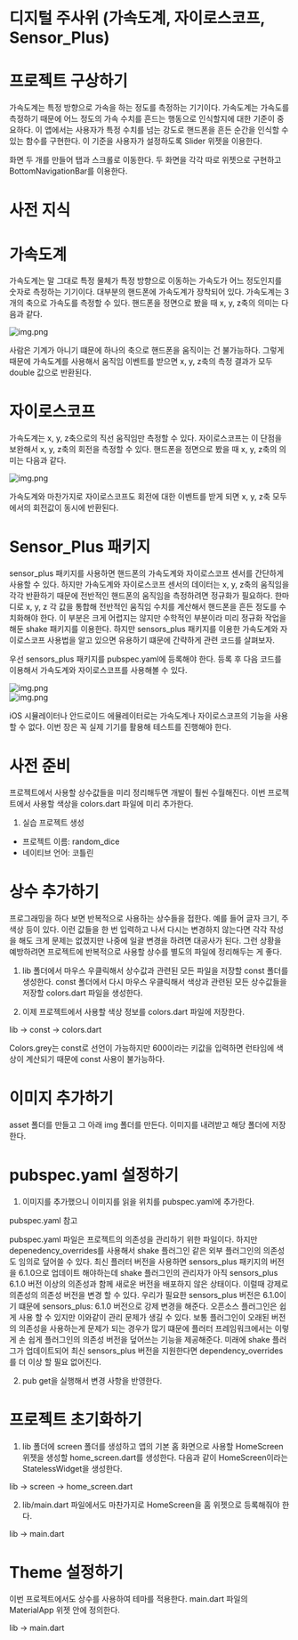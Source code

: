 # **디지털 주사위 (가속도계, 자이로스코프, Sensor_Plus)**  
# **프로젝트 구상하기**  
가속도계는 특정 방향으로 가속을 하는 정도를 측정하는 기기이다. 가속도계는 가속도를 측정하기 때문에 어느 정도의 가속 수치를 
흔드는 행동으로 인식할지에 대한 기준이 중요하다. 이 앱에서는 사용자가 특정 수치를 넘는 강도로 핸드폰을 흔든 순간을 
인식할 수 있는 함수를 구현한다. 이 기준을 사용자가 설정하도록 Slider 위젯을 이용한다.  
  
화면 두 개를 만들어 탭과 스크롤로 이동한다. 두 화면을 각각 따로 위젯으로 구현하고 BottomNavigationBar를 이용한다.  
  
# **사전 지식**  
# **가속도계**  
가속도계는 말 그대로 특정 물체가 특정 방향으로 이동하는 가속도가 어느 정도인지를 숫자로 측정하는 기기이다. 대부분의 
핸드폰에 가속도계가 장착되어 있다. 가속도계는 3개의 축으로 가속도를 측정할 수 있다. 핸드폰을 정면으로 봤을 때 x, y, z축의 
의미는 다음과 같다.  
  
![img.png](image/img.png)  
  
사람은 기계가 아니기 떄문에 하나의 축으로 핸드폰을 움직이는 건 불가능하다. 그렇게 때문에 가속도계를 사용해서 움직임 이벤트를 
받으면 x, y, z축의 측정 결과가 모두 double 값으로 반환된다.  
  
# **자이로스코프**  
가속도계는 x, y, z축으로의 직선 움직임만 측정할 수 있다. 자이로스코프는 이 단점을 보완해서 x, y, z축의 회전을 측정할 
수 있다. 핸드폰을 정면으로 봤을 때 x, y, z축의 의미는 다음과 같다.  
  
![img.png](image/img2.png)  
  
가속도계와 마찬가지로 자이로스코프도 회전에 대한 이벤트를 받게 되면 x, y, z축 모두에서의 회전값이 동시에 반환된다.  
  
# **Sensor_Plus 패키지**  
sensor_plus 패키지를 사용하면 핸드폰의 가속도계와 자이로스코프 센서를 간단하게 사용할 수 있다. 하지만 가속도계와 자이로스코프 
센서의 데이터는 x, y, z축의 움직임을 각각 반환하기 때문에 전반적인 핸드폰의 움직임을 측정하려면 정규화가 필요하다. 
한마디로 x, y, z 각 값을 통합해 전반적인 움직임 수치를 계산해서 핸드폰을 흔든 정도를 수치화해야 한다. 이 부분은 크게 
어렵지는 않지만 수학적인 부분이라 미리 정규화 작업을 해둔 shake 패키지를 이용한다. 하지만 sensors_plus 패키지를 이용한 
가속도계와 자이로스코프 사용법을 알고 있으면 유용하기 떄문에 간략하게 관련 코드를 살펴보자.  
  
우선 sensors_plus 패키지를 pubspec.yaml에 등록해야 한다. 등록 후 다음 코드를 이용해서 가속도계와 자이로스코프를 사용해볼 
수 있다.  
  
![img.png](image/img3.png)  
![img.png](image/img4.png)  
  
iOS 시뮬레이터나 안드로이드 에뮬레이터로는 가속도계나 자이로스코프의 기능을 사용할 수 없다. 이번 장은 꼭 실제 기기를 
활용해 테스트를 진행해야 한다.  
  
# **사전 준비**  
프로젝트에서 사용할 상수값들을 미리 정리해두면 개발이 훨씬 수월해진다. 이번 프로젝트에서 사용할 색상을 colors.dart 파일에 
미리 추가한다.  
  
1. 실습 프로젝트 생성  
- 프로젝트 이름: random_dice  
- 네이티브 언어: 코틀린  
  
# **상수 추가하기**  
프로그래밍을 하다 보면 반복적으로 사용하는 상수들을 접한다. 예를 들어 글자 크기, 주색상 등이 있다. 이런 값들을 한 번 
입력하고 나서 다시는 변경하지 않는다면 각각 작성을 해도 크게 문제는 없겠지만 나중에 일괄 변경을 하려면 대공사가 된다. 그런 
상황을 예방하려면 프로젝트에 반복적으로 사용할 상수를 별도의 파일에 정리해두는 게 좋다.  
  
1. lib 폴더에서 마우스 우클릭해서 상수값과 관련된 모든 파일을 저장할 const 폴더를 생성한다. const 폴더에서 다시 마우스 
우클릭해서 색상과 관련된 모든 상수값들을 저장할 colors.dart 파일을 생성한다.  
  
2. 이제 프로젝트에서 사용할 색상 정보를 colors.dart 파일에 저장한다.  
  
lib -> const -> colors.dart  
  
Colors.grey는 const로 선언이 가능하지만 600이라는 키값을 입력하면 런타임에 색상이 계산되기 때문에 const 사용이 불가능하다.  
  
# **이미지 추가하기**  
asset 폴더를 만들고 그 아래 img 폴더를 만든다. 이미지를 내려받고 해당 폴더에 저장한다.  
  
# **pubspec.yaml 설정하기**  
1. 이미지를 추가했으니 이미지를 읽을 위치를 pubspec.yaml에 추가한다.  
  
pubspec.yaml 참고  
  
pubspec.yaml 파일은 프로젝트의 의존성을 관리하기 위한 파일이다. 하지만 depenedency_overrides를 사용해서 shake 플러그인 
같은 외부 플러그인의 의존성도 임의로 덮어쓸 수 있다. 최신 플러터 버전을 사용하면 sensors_plus 패키지의 버전을 6.1.0으로 
업데이트 해야하는데 shake 플러그인의 관리자가 아직 sensors_plus 6.1.0 버전 이상의 의존성과 함께 새로운 버전을 배포하지 
않은 상태이다. 이럴때 강제로 의존성의 의존성 버전을 변경 할 수 있다. 우리가 필요한 sensors_plus 버전은 6.1.0이기 떄문에 
sensors_plus: 6.1.0 버전으로 강제 변경을 해준다. 오픈소스 플러그인은 쉽게 사용 할 수 있지만 이와같이 관리 문제가 생길 
수 있다. 보통 플러그인이 오래된 버전의 의존성을 사용하는게 문제가 되는 경우가 많기 떄문에 플러터 프레임워크에서는 이렇게 
손 쉽게 플러그인의 의존성 버전을 덮어쓰는 기능을 제공해준다. 미래에 shake 플러그가 업데이트되어 최신 sensors_plus 버전을 
지원한다면 dependency_overrides를 더 이상 할 필요 없어진다.  
  
2. pub get을 실행해서 변경 사항을 반영한다.  
  
# **프로젝트 초기화하기**  
1. lib 폴더에 screen 폴더를 생성하고 앱의 기본 홈 화면으로 사용할 HomeScreen 위젯을 생성할 home_screen.dart를 생성한다. 
다음과 같이 HomeScreen이라는 StatelessWidget을 생성한다.  
  
lib -> screen -> home_screen.dart  
  
2. lib/main.dart 파일에서도 마찬가지로 HomeScreen을 홈 위젯으로 등록해줘야 한다.  
  
lib -> main.dart  
  
# **Theme 설정하기**  
이번 프로젝트에서도 상수를 사용하여 테마를 적용한다. main.dart 파일의 MaterialApp 위젯 안에 정의한다.  
  
lib -> main.dart  
  




